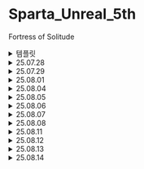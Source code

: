 # Sparta_Unreal_5th
Fortress of Solitude

<details>
<summary> 템플릿 </summary>
 
- To Do List
    - [x]
    - [ ]

- Today I Learned
</details>

 
<details>
<summary> 25.07.28 </summary>

  - To Do List
    - [ ] github 정리 및 블로그용 레포지토리 생성
    - [ ] 사전강의 C++ 언어로 게임 만들기 / 라이더 생태계 적응 
  - Today I Learned
    - 전반적인 기초 재점검
    - <details>
      <summary> endl 과 \n 사용 경고 문구 </summary>
      C++ 코드에서 다음과 같이 작성하신 경우
      cout << Name << "죽다" << endl;

      Clang-Tidy 등의 정적 분석 도구에서
      'Do not use 'std::endl' with streams; use '\n' instead [performance-avoid-endl]' 라는 경고가 나타나는 이유는
      
      _**std::endl이 줄바꿈과 함께 출력 버퍼를 강제로 flush(비우기)하기 때문입니다. 빈번한 flush는 성능 저하를 유발할 수 있습니다.**_
      

      해결 방법
      std::endl 대신 '\n' 문자 리터럴을 사용하며, 코드를 다음과 같이 변경해 주세요:

      ```cpp
      cout << Name << "죽다\n";
      ```
      '\n'은 줄바꿈만 수행하고, 강제 flush는 발생시키지 않습니다. 따라서 성능상 더 효율적입니다.

      요약
      
      << endl → << '\n'으로 변경하면 경고가 사라지고 성능이 향상됩니다.

      만약 정말로 출력 버퍼를 즉시 비워야 할 필요가 있다면 endl을 사용하세요. 대부분의 경우는 '\n'이 적합합니다.
      </details>
    ```C++
    //Actor.h
    #pragma once  // 한번만 해석한다 
    #include <string>
    using namespace std;
    
    class Actor
    {
    public:
        Actor(int hp, int ad, string name);
        void SetPosition(int position);  // 1차원 x축만 사용  *void : 함수의 기능만 실행하고 반환 값이 없다 -> 위치만 설정
        int GetPosition();             // 메소드 (멤버함수) : 함수들중에서 클래스 안에 속한 함수
        int GetHP();
        virtual void Damaged(int damage);  // 가상함수 : 상속된 자식이 새로운 내용을 재구성 할 수 있다 
        virtual void Attack(Actor* hit);  // 포인터 : 변수의 주소를 가리킨다
    /* 포인터 학습
     A 아파트
     101호 가
     102호 나
    
     B 아파트
     101호 : A아파트 101호 (주소)
     102호 : B아파트 102호 (주소)
     */
        virtual void Move(bool front);
        ~Actor();                   // ~ 소멸자 : 액터가 삭제될때 실행되는 내용 
    
    protected:    // 상속받은 자식과 부모 자신만 쓸수있다 
        string Name;        // 변수 내용
        int HP;
        int AD;
        int Position;
    };
    
    //Actor.cpp
    #include "Actor.h"
    #include <iostream>
    using namespace std;
    
    Actor::Actor(int hp, int ad, string name)   //Actor 클래스의 Actor를 구현한다 
    {
        HP = hp;
        AD = ad;
        Name = name;
        Position = 0;
    }
    
    void Actor::SetPosition(int position)
    {
        Position = position;
    }
    
    int Actor::GetPosition()
    {
        return Position;    
    }
    
    int Actor::GetHP()
    {
        return HP;
    }
    
    void Actor::Damaged(int damage)
    {
        HP -= damage;
    }
    
    void Actor::Attack(Actor* hit)
    {
        hit->Damaged(AD);        // 포인터 사용시 (*hit).Damage(AD); -> hit가 가리키고 있는 대상에게 대미지 적용
                                // 위 포인터 기능을 '->' 화살표로 간소화 
    }
    
    void Actor::Move(bool front)
    {
        if (front)
        {
            Position += 1;
        }
        else
        {
            Position -= 1;
        }
    }
    
    Actor::~Actor()
    {
        cout<<Name<<"죽다\n";
    }
    '''
</details>
    
<details>
<summary> 25.07.29 </summary>

  - To Do List
    - [ ] 조모상 ( ~ 7/31 )
    - [x] 1-3 캐릭터와 에너미 알아보기 
  - Today I Learned
</details>

<details>
<summary> 25.08.01 </summary>

  - To Do List
    - [x] 본캠프준비
    - [x] 1-3 캐릭터와 에너미 알아보기 
  - Today I Learned
    - c++ 캐릭터와 에너미 구조 설계 학습 1

</details>

<details>
<summary> 25.08.04 </summary>

  - To Do List
    - [x] 내가생각하는 개발자의 삶은?
    - [x] 1-3 캐릭터와 에너미 알아보기 
  - Today I Learned
    - c++ 캐릭터와 에너미 구조 설계 학습 2
    - [ hicpp-multiway-paths-covered ]- 코드 경로 관련 오류
    - [포인터] - 멤버 접근 연산자 '->' 학습
    - 여러 버그가 발생 내일 튜터님께 문의
   
      <details>
      <summary> [ hicpp-multiway-paths-covered ]- 코드 경로 관련 오류 </summary>
      - 위 경고는 C++에서 switch문 또는 다중 if-else문을 사용할 때, 모든 가능한 분기(코드 경로)가 명확하게 처리되지 않아 발생합니다.   
      - 특히, switch문에 default 라벨이 없거나, if-else-if 체인에 마지막 else가 없는 경우에 뜨는 경고입니다.

      ### 왜 이 경고가 중요한가?

      * 특정 값(예: enum의 새로운 값, 입력 데이터의 예상외 값 등)이 들어왔을 때 아예 코드가 실행되지 않을 수 있으므로, 논리적 오류 또는 예기치 않은 동작의 원인이 되기 때문입니다.  
      * High Integrity C++(HICPP) 코딩 표준에서는 모든 코드 경로가 확실하게 다루어져야 한다고 권장합니다.  
      * 일부 경우는 컴파일러 자체 경고로도 전달될 수 있지만, clang-tidy의 hicpp-multiway-paths-covered 체크는 코드의 잠재적 위험을 더 엄격하게 잡아냅니다
      
      ### 해결 방법
      
      * switch문에는 항상 default 라벨을 추가하세요. 만약 실제로 아무 것도 할 필요 없다면, 명시적으로 주석을 추가합니다.
        ```C++
        switch(color)
        { 
          case RED: /* ... */ break;
          case GREEN: /* ... */ break;
          default:
            // 다른 값에 대해서는 아무 처리도 안 함
            break;
        }
        '''
      
       * if-else-if문에도 마지막 else를 추가하세요. 아무 처리도 필요 없다면 빈 블록과 주석을 넣어 의도를 명확히 하면 됩니다.
         ```C++
         if (x > 0) { /* ... */ }
         else if (x < 0) { /* ... */ }
         else { 
           // 0일 때는 특별히 할 것이 없음`
         }
         '''
       </details>

      <details>
      <summary> [포인터] - 멤버 접근 연산자 '->' 학습 </summary>
       
      ### 1. '->' 연산자란?

      * '->'는 포인터가 가리키는 객체(object)의 멤버에 접근하는 **멤버 접근 연산자(member access operator)**입니다.  
      * 즉, 포인터 변수가 어느 객체를 가리키고 있을 때, 그 객체의 멤버 함수나 멤버 변수를 사용하고자 할 때 씁니다.
       
      ### 2. 왜 쓰이는가?
       
       `Enemy* enemy;  // 'enemy'는 Enemy 객체를 가리키는 포인터 변수`  
       `enemy->GetPosition();  // enemy가 가리키는 객체의 GetPosition() 멤버 함수 호출`

      * `enemy`는 객체 자체가 아니라 **객체의 주소값을 저장하는 포인터**입니다.  
      * 포인터 변수에 대해 멤버에 접근하려면, 아래 둘 중 하나여야 합니다:  
        * 직접 객체인 경우: '.' 연산자 사용 (ex: enemy.GetPosition())  
        * 포인터인 경우: '->' 연산자 사용 (ex: enemy-\>GetPosition())

      ### 3. 내부 동작 방식
      
      * `enemy->GetPosition()`은 사실상 `(*enemy).GetPosition()`의 축약형입니다.  
      * 이것은 먼저 포인터 `enemy`가 가리키는 메모리 주소에 있는 실제 객체를 역참조(dereference)하여 `*enemy`를 얻고,  
        여기서 `GetPosition()` 멤버 함수를 호출하는 의미입니다.
      
      ### 4. '->' 연산자의 역할
      
      * 포인터 역참조 + 멤버 함수(또는 변수) 호출의 결합 
      * 포인터가 가리키는 객체의 멤버에 바로 접근 가능하게 하여 코드 가독성 향상  
      * 만약 '.' 연산자를 쓰려면 객체여야 하기 때문에, 포인터 객체의 멤버 접근에는 반드시 '->'를 써야 함
      
      ### 5. 전체 표현 분석
      
      `enemy->GetPosition() == character->GetPosition() + 1`
      
      * `enemy`와 `character`는 아마 `Enemy*`, `Character*` 같은 포인터 변수입니다.  
      * 각각 해당 객체가 저장된 메모리 주소를 저장하고 있음.  
      * `enemy->GetPosition()` 은 enemy가 가리키는 객체의 위치 값을 반환.  
      * `character->GetPosition()` 은 character가 가리키는 객체 위치 값을 반환.  
      * 후자는 1을 더해서 두 위치를 비교하는 코드.
      
      ### 6. 요약
      
      | 연산자 | 용도 | 예시 | 의미 |
      | :---- | :---- | :---- | :---- |
      | -> | 포인터가 가리키는 객체 멤버 접근 | `ptr->member` | `(*ptr).member` 와 같음 |
      | . | 객체 자체의 멤버 접근 | `obj.member` | 객체 변수 내 멤버에 접근 |
      
      결론적으로, '->'는 포인터 변수로 객체를 가리키면서 그 객체의 멤버 함수나 변수를 호출/접근할 때 사용하는 표준 C++ 연산자입니다. 이는 포인터 역참조(*)와 멤버 접근(.)를 간결하게 표현한 형태입니다.
</details>

<details>
<summary> 25.08.05 </summary>

  - To Do List
    - [x] 새로운 레벨 구성
    - [x] 1-3 캐릭터와 에너미 알아보기 
  - Today I Learned
    - c++ 캐릭터와 에너미 구조 설계 복습
    - 여러 버그가 발생... 아직 해결중....
</details>

<details>
<summary> 25.08.06 </summary>

  - To Do List
    - [ ] 블루프린트 기초 로직 공부
    - [ ] 1-3 캐릭터와 에너미 마무리
  - Today I Learned
    - c++ 캐릭터와 에너미 구조 설계 복습
    - 라이더 언어 관련 깨짐 현상 디버그 방법 
    - 블루프린트 기초 로직 공부- 텍스트 슈팅게임 무기 추가 ( ref / copy )
    <details>
    <summary> 블루프린트 기초 로직 공부- 텍스트 슈팅게임 무기 추가 ( ref / copy ) </summary>
     
    #### Get a Copy (복사):
    구조체나 배열에서 값을 Get할 때 "Get a Copy"를 사용하면, 해당 위치의 데이터가 복사되어 반환됩니다.
    이 복사된 값은 원본과 별개이므로, 복사본을 변경해도 실제 원본 데이터에는 아무런 영향이 없습니다.
    예를 들어, Get a Copy로 구조체 데이터를 불러와 값을 변경해도, 원본 구조체는 그대로 유지됩니다.
    
    #### Get a Ref (참조):
    "Get a Ref"를 쓰면 해당 데이터의 **참조(Reference, 참조 주소)**가 반환됩니다.
    이 상태에서 값을 바꾸면 원본 데이터가 실제로 변경됩니다. 즉, 구조체의 멤버를 이 방식으로 바꿀 경우 구조체 변수 안의 실제 값이 함께 변경됩니다.
    
    #### 실제 사용 예:
    구조체 배열에서 특정 인덱스를 가져올 때 "Get a Copy"를 사용하면, 얻어온 값에 대한 조작은 원본 배열에는 영향이 없지만,
    "Get a Ref"로 가져오면 조작 결과가 원본 배열에도 반영됩니다.
    
    #### 블루프린트 핀 모양:
    참조(ref) 핀은 "마름모꼴" 모양이며, 변수 타입 옆에 (by ref)라는 설명이 붙습니다.
    복사(copy) 방식은 그냥 일반 핀으로 표시됩니다.
    
    #### 추가 설명:
    대부분의 블루프린트 변수 Get 노드는 기본적으로 "복사"로 작동합니다.
    "참조" 방식이 필요한 경우 함수 정의, 노드 옵션에서 (by ref)로 지정해야 하며, 설계 시 데이터 변경 목적에 따라 선택합니다.
    
    #### 요약:
    copy는 원본 값을 건드리지 않고, ref는 실제 원본 값을 변경할 수 있습니다.
    값 변경까지 원해야 할 때는 ref를, 값 확인/복사만 할 때는 copy를 사용합니다.

    #### 구조체를 이용한 텍스트 슈팅 게임 구현
    https://github.com/user-attachments/assets/c12d7e1a-92f8-4218-a8b0-2e3e8723da01


    </details>

    <details>
    <summary> 라이더 언어 관련 깨짐 현상 디버그 방법 </summary>
    라이더 로직 작성시 한글이 깨지는 현상 디버그
    시스템의 언어및 지역 -> 관련설정_기본언어설정 -> 시스템로캘변경 -> 세계언어지원을 위해 Unicode UTF-8 사용 체크
    </details>
</details>

<details>
<summary> 25.08.07 </summary>

  - To Do List
    - [x] 레벨디자인 제작    
  - Today I Learned
    - 블록아웃 구성 및 플러그인 활용
    
   <img width="990" height="650" alt="화면 캡처 2025-08-07 113313" src="https://github.com/user-attachments/assets/c313c91d-89b2-49c6-aa03-03b0aaff77b1" />

</details>

<details>
<summary> 25.08.08 </summary>

  - To Do List
    - [x] 레벨디자인에 인터렉션 게임 구성     
  - Today I Learned

    https://youtu.be/hWfCO5S9x1g?si=QmR7TpcE8yuBVrOr
</details>

<details>
<summary> 25.08.11 </summary>

  - To Do List
    - [x] 깃 학습
    - [x] 블루프린트 핵심 학습 _ Spline
    - [x] 챕터2 발제 정리 
  - Today I Learned
    - 버전 관리 툴 학습
    - Spline 응용 기술 학습
    - c++ 챕터2 발제 정리 

</details>

<details>
<summary> 25.08.12 </summary>

  - To Do List
    - [x] 1-4 언리얼 기본 예제로 공부 
    - [x] 블루프린트 핵심 학습 _ UMG
    - [x] C 언어 스터디 참가
  - Today I Learned
    - 언리얼 코드 구성 학습
    - UMG 구성 학습
    - c언어 기초 학습 - 로우 레벨
      <details>
      <summary> 1-4 언리얼 기본 예제로 공부 </summary> 
      
        ```c++
        #include "CoreMinimal.h"    // 기본적인 엔진의 기초 기능을 담고있다
        #include "Game1Character.generated.h"   // GENERATED_BODY() 를 사용하기 위함
              // generated.h 는 가장 마지막에 위치해야 작동한다 
         -> GENERATED_BODY() // 클래스의 정보를 언리얼로 인식 시켜주는 역할  
  
        class USpringArmComponent;
        class UCameraComponent;
        class UInputMappingContext;
        class UInputAction;
        // 복잡한 헤더파일의 참조 구조를 피하기 위해 선언만 해놓은 것 ( 전방선언 )
        struct FInputActionValue; // 구조체 -> 기본적으로 public으로 선언이 된다 
        
        UCLASS(config=Game) // 클래스의 정보를 언리얼에 알려주기 위한 것 ( 리플렉션 )
                // UPROPERTY 도 마찬가지 기능
        
        USpringArmComponent* CameraBoom;    // 객체를 포인터로 받는 이유 : 객체 자체를 가져오면 복사본이 되어 수정이 되지만
                                            //  포인터로 받아서 객체를 수정하기 위함
        
        void Move(const FInputActionValue& Value);  // const : 변하지 않는 상수값
            // FInputActionValue& Value -> & 뒤의 Value를 주소 안에 있는 값으로 받겠다
        
        virtual void SetupPlayerInputComponent(class UInputComponent* PlayerInputComponent) override;
            // class UInputComponent* : 전방선언 클래스
        
        FORCEINLINE class USpringArmComponent* GetCameraBoom() const { return CameraBoom; }
            // FORCEINLINE : 짧은 함수는 복사해서 그 위치에 붙여넣겠다는 뜻
            //  const : 해당 함수 내에서 변화를 일으키지 않겠다는 뜻
        ```
     </details>
</details>

<details>
<summary> 25.08.13 </summary>

  - To Do List
    - [x] c++ 문법 강의 진행 1주차
    - [x] 블루프린트 핵심 학습 _ Tag 관련 
    - [x] C 언어 스터디 참가 
  - Today I Learned
    <details>
    <summary> Get all actors with Tag 함수에서 get(copy) 만 나오는 이유 </summary>
    언리얼 엔진의 메모리 관리 구조와 액터 객체의 특성에 기인합니다.

    ## **핵심 이유: 액터는 참조 타입이지만 포인터 복사가 발생**
    
    언리얼 엔진에서 **액터(Actor) 객체들은 실제로는 포인터로 관리**됩니다. 배열에 저장되는 것은 실제 액터 객체가 아니라 액터 객체를 가리키는 포인터입니다. 따라서 "Get (a copy)"라고 표시되지만, 실제로는 다음과 같이 작동합니다:
    
    * 포인터 자체는 복사되지만, 포인터가 가리키는 실제 액터 객체는 동일합니다  
    * 즉, 포인터의 복사본을 얻더라도 동일한 메모리 주소의 같은 액터를 참조합니다  
    * 결과적으로 복사된 포인터를 통해 액터를 수정하면 원본 액터에 변경사항이 반영됩니다
    
    ## **언리얼 엔진의 객체 메모리 관리 구조**
    
    ### **1\. UObject 기반 메모리 관리**
    
    언리얼의 모든 액터는 `UObject`를 상속받으며, 이는 가비지 컬렉션 시스템으로 관리됩니다. 액터 객체들은:
    
    * `GUObjectArray`라는 전역 배열에 저장됩니다  
    * 각 객체는 포인터 형태로 참조됩니다  
    * 가비지 컬렉터가 자동으로 메모리를 관리합니다
    
    ### **2\. 배열에서의 포인터 저장 방식**
    
    TArray(언리얼의 동적 배열)는 액터 객체를 다음과 같이 저장합니다:
    
    * 실제 액터 객체 데이터가 아닌 \*\*객체의 메모리 주소(포인터)\*\*를 저장  
    * 배열의 각 요소는 액터 객체를 가리키는 포인터
    
    ## **"Get (a copy)" vs "Get (a ref)"의 실제 의미**
    
    ### **일반적인 데이터 타입의 경우**
    
    * Get (a copy): 값 자체를 복사하여 독립적인 데이터 생성  
    * Get (a ref): 원본 데이터의 참조를 반환하여 직접 수정 가능
    
    ### **액터/UObject의 경우**
    
    액터나 UObject의 경우, 배열에 저장된 것이 이미 포인터이기 때문에:
    
    * "Get (a copy)"로 표시되더라도 포인터의 복사일 뿐  
    * 복사된 포인터도 동일한 액터 객체를 가리킴  
    * 따라서 실질적으로는 참조와 동일한 효과를 가집니다
    
    ## **왜 "Get (a ref)" 옵션이 없는가?**
    
    1. 이미 포인터 기반: 액터는 이미 포인터로 관리되므로 추가적인 참조 레이어가 불필요합니다  
    2. 메모리 안전성: 언리얼 엔진의 가비지 컬렉션 시스템과의 호환성을 위해 포인터 복사 방식을 사용합니다  
    3. 일관성 유지: 모든 UObject 파생 클래스(액터 포함)에 대해 동일한 메모리 관리 방식을 적용합니다
    
    ### **실제 사용에서의 영향**
    
    `cpp`
    
    *`// 블루프린트에서 Get All Actors with Tag 사용 시`*  
    *`// "Get (a copy)"로 액터를 가져와도`*  
    *`// 실제로는 같은 액터 객체를 참조하므로`*  
    *`// 액터의 속성 변경이 원본에 반영됩니다`*
    
    따라서 `Get All Actors with Tag`에서 "Copy"로만 표시되는 것은 기술적으로는 포인터의 복사를 의미하지만, 실용적으로는 원본 액터에 대한 접근을 제공하는 것입니다. 이는 언리얼 엔진의 메모리 관리 아키텍처가 객체를 포인터 기반으로 관리하기 때문입니다.
    </details>
</details>

<details>
<summary> 25.08.14 </summary>
 
- To Do List
    - [x] 블루프린트 핵심정리
    - [x] 스터디 자료 공부 조건문, 반복문
- Today I Learned
  <details>
  <summary> C언어에서 이진수 덧셈과 OR 비트연산의 차이점 </summary>
   
  ## **핵심 차이점**

  C언어에서 이진수 덧셈(`+`)과 OR 비트연산(`|`)의 가장 큰 차이점은 캐리(carry) 처리에 있습니다.
  
  ## **1\. 연산 방식의 차이**
  
  이진수 덧셈(`+` 연산자):
  
  * 각 비트 위치에서 캐리를 고려한 실제 산술 덧셈 수행  
  * 1 \+ 1 \= 10 (이진수)로 캐리가 다음 비트로 전파  
  * 수학적으로 정확한 덧셈 결과 생성
  
  OR 비트연산(`|` 연산자):
  
  * 각 비트 위치에서 논리적 OR 연산만 수행  
  * 1 | 1 \= 1로 캐리 없이 단순히 1 반환  
  * 비트 단위의 논리 연산으로 제한
  
  C언어에서 이진수 덧셈과 OR 비트연산의 연산 결과 비교
  
  ## **2\. 구체적인 예시**
  
  `c`
  
  *`// 예시 1: 캐리가 없는 경우`*  
  `int a = 5;  // 0101`  
  `int b = 2;  // 0010`  
  `printf("덧셈: %d\n", a + b);   // 결과: 7 (0111)`  
  `printf("OR: %d\n", a | b);     // 결과: 7 (0111)`  
  *`// 이 경우는 동일한 결과`*
  
  *`// 예시 2: 캐리가 발생하는 경우`*  
  `int a = 6;  // 0110`    
  `int b = 3;  // 0011`  
  `printf("덧셈: %d\n", a + b);   // 결과: 9 (1001)`  
  `printf("OR: %d\n", a | b);     // 결과: 7 (0111)`  
  *`// 이 경우는 다른 결과`*
  
  ## **3\. 비트 연산을 활용한 덧셈 구현**
  
  실제로는 XOR과 AND 연산의 조합으로 덧셈을 구현할 수 있습니다:
  
  `c`
  
  `int bitwise_add(int a, int b) {`  
      `while (b != 0) {`  
          `int sum = a ^ b;        // XOR로 비트 합 계산`  
          `int carry = (a & b) << 1;  // AND와 시프트로 캐리 계산`  
          `a = sum;`  
          `b = carry;`  
      `}`  
      `return a;`  
  `}`
  
  이 방법에서:
  
  * XOR(`^`): 캐리를 제외한 각 비트의 합 계산  
  * AND(`&`) \+ 왼쪽 시프트(`<<`): 캐리 계산 및 다음 자릿수로 이동
  
  ## **이렇게 나눈 이유**
  
  ## **1\. 하드웨어 설계의 효율성**
  
  * 각 비트 연산자는 CPU의 ALU(Arithmetic Logic Unit)에서 서로 다른 회로로 구현  
  * OR 연산은 단순한 논리 게이트로 고속 처리 가능  
  * 덧셈은 복잡한 가산기(adder) 회로 필요
  
  ## **2\. 프로그래밍 목적의 구분**
  
  * 비트 마스킹: OR 연산은 특정 비트를 1로 설정하는 용도  
  * 플래그 조작: 여러 상태를 비트로 관리할 때 OR 사용  
  * 산술 연산: 덧셈은 수치 계산이 목적
  
  ## **3\. 성능 최적화**
  
  * 비트 연산은 산술 연산보다 빠른 실행 속도  
  * 특정 상황에서 덧셈을 비트 연산으로 대체하여 성능 향상 가능  
  * 컴팩트한 데이터 표현과 메모리 사용량 절감
  
  ## **4\. 명확한 의도 표현**
  
  * 코드의 가독성과 유지보수성 향상  
  * 비트 조작 의도인지 산술 계산 의도인지 명확히 구분  
  * 다른 개발자가 코드의 목적을 쉽게 이해할 수 있도록 함
  
  결론적으로, C언어에서 이진수 덧셈과 OR 비트연산을 구분한 것은 하드웨어의 효율적 활용, 명확한 프로그래밍 의도 표현, 그리고 다양한 용도에 최적화된 연산 제공을 위함입니다.
  </details>
  
  <details>
  <summary> 반전연산자 '~' </summary>
  <img width="773" height="537" alt="image" src="https://github.com/user-attachments/assets/06ae85d0-ed81-44e5-a53a-87bb2b2bb548" />

  0 -> 1 / 1 -> 0 으로 값을 반전
  이후 나온 결과 값을 0으로 짜맞추기 위한 값을 구해서 역으로 계산
  </details>

  <details>
  <summary> i++은 내부적으로 어떻게 구현되었길래 다음 줄부터 1이 증가 할 수 있을까?</summary>
   
  ## **기본 원리**

  * `i++`는 후위 증가 연산자로, 현재 값은 그대로 사용하고, 그 뒤에 값을 1 증가시킵니다.  
  * 내부적으로는 보통 임시 변수(temporary variable)를 하나 생성해서 현재 값을 저장해 둔 후,  
  * 변수 `i`의 값을 1 증가시키고,  
  * 임시 변수에 저장해 둔 원래 값을 반환하는 식으로 동작합니다.
  
  즉, 처리 흐름은 다음과 같습니다:
  
  1. 현재 변수 `i`의 값을 임시 변수에 저장.  
  2. 변수 `i`를 1 증가 (`i = i + 1`).  
  3. 임시 변수(변경 전 값)를 연산 결과로 반환.
  
  ---
  
  ## **C++ 후위 증가 연산자 오버로딩 구현 예시**
  
  ```cpp
    class MyInt
    {
    private:
        int value; 
    public:
        MyInt(int v) : value(v) {}
    
        // 후위 증가 연산자 (int는 구분용 dummy)  
        MyInt operator++(int)
        {  
            MyInt temp = *this;  // 현재 상태 복사  
            value++;             // 내부 값 1 증가  
            return temp;         // 증가 전 값 반환  
        }
    
        int getValue() const { return value; }
    };
  ```
  
  이처럼 임시 객체 `temp`에 현재 상태를 복사해 두고, 값은 증가했지만 호출한 곳에는 이전 값이 반환되는 구조입니다.
  
  ---
  
  ## **참고**
  
  * 반면에 `++i`는 전위 증가 연산자로, 값을 먼저 1 증가시키고 그 값을 반환합니다.  
  * 그래서 `++i`는 임시 변수를 만들지 않고, 한 번만 작업하면 되지만,  
  * `i++`는 증가 전 값을 유지해야 하므로 임시 변수를 만들고 값을 두 번 다루기 때문에 성능상 약간 더 비용이 들 수 있습니다.
  
  ---
  
  즉, `i++`가 "다음 줄부터 1이 증가한 값이 된다"라는 것은 후위 연산자가 자신의 값을 복사해서 반환하고, 변수 자체는 먼저 증가했기 때문에 가능한 동작입니다.
  ```cpp
    int main() 
    {
        int i = 5;
        int a = i++; // 후위 증가
        int b = ++i; // 전위 증가
        cout << a << " " << b << " " << i << endl;
        return 0;
    }
     -> 5 7 7
  ```
  </details>

  <details>
  <summary> do - While 문 </summary>
   
  ## **게임 프로그래밍에서 do-while문 활용 예시**
  * 게임 메뉴 반복 출력  
    사용자가 메뉴에서 유효한 선택을 할 때까지 메뉴를 반복 출력하고, 잘못된 입력이 들어온 경우 다시 묻는 상황에 사용합니다.  
    (최소 한 번은 메뉴를 보여주기 때문에 do-while문 적합)  
  * 플레이어 입력 처리  
    행동 선택, 명령 입력, 점수 입력 등 사용자의 입력을 받고 검증하는 과정에서, 입력을 처음에도 받고 조건에 따라 반복 확인할 때 사용합니다.  
  * 게임 루프 내 특정 이벤트 반복 실행  
    예를 들어, 적 AI가 특정 행동을 할 때 여러 번 조건을 검사하면서 행동을 반복하는 경우, do-while을 쓰면 최소 한 번은 액션이 수행됩니다.  
  * 레이스 게임에서 랩 완료 여부 확인  
    한 랩을 완주할 때까지 반복하는 동작을 do-while로 구현할 수 있습니다.
  
  </details>

</details>





      


